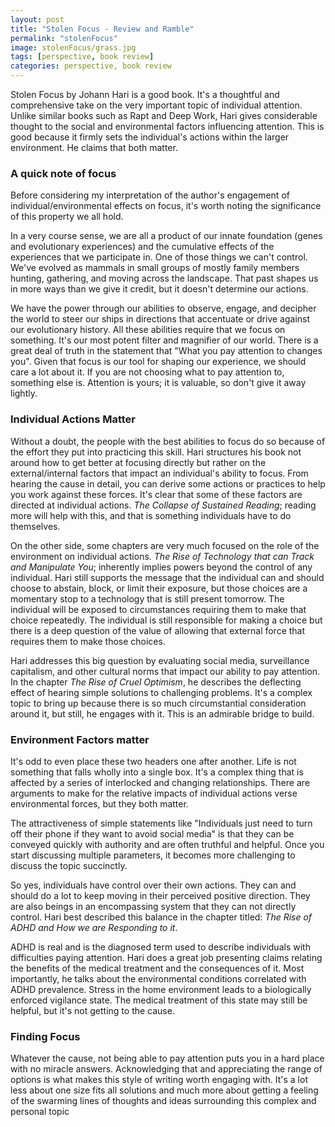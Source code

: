 ```yaml
---
layout: post
title: "Stolen Focus - Review and Ramble"
permalink: "stolenFocus"
image: stolenFocus/grass.jpg
tags: [perspective, book review]
categories: perspective, book review
---
```



Stolen Focus by Johann Hari is a good book. It's a thoughtful and comprehensive take on the very important topic of individual attention. Unlike similar books such as Rapt and Deep Work, Hari gives considerable thought to the social and environmental factors influencing attention. This is good because it firmly sets the individual's actions within the larger environment. He claims that both matter.

### A quick note of focus

Before considering my interpretation of the author's engagement of individual/environmental effects on focus, it's worth noting the significance of this property we all hold.

In a very course sense, we are all a product of our innate foundation (genes and evolutionary experiences) and the cumulative effects of the experiences that we participate in. One of those things we can't control. We've evolved as mammals in small groups of mostly family members hunting, gathering, and moving across the landscape. That past shapes us in more ways than we give it credit, but it doesn't determine our actions.

We have the power through our abilities to observe, engage, and decipher the world to steer our ships in directions that accentuate or drive against our evolutionary history. All these abilities require that we focus on something. It's our most potent filter and magnifier of our world. There is a great deal of truth in the statement that "What you pay attention to changes you".
Given that focus is our tool for shaping our experience, we should care a lot about it. If you are not choosing what to pay attention to, something else is. Attention is yours; it is valuable, so don't give it away lightly.

### Individual Actions Matter
Without a doubt, the people with the best abilities to focus do so because of the effort they put into practicing this skill. Hari structures his book not around how to get better at focusing directly but rather on the external/internal factors that impact an individual's ability to focus. From hearing the cause in detail, you can derive some actions or practices to help you work against these forces. It's clear that some of these factors are directed at individual actions. *The Collapse of Sustained Reading*; reading more will help with this, and that is something individuals have to do themselves.

On the other side, some chapters are very much focused on the role of the environment on individual actions. *The Rise of Technology that can Track and Manipulate You*; inherently implies powers beyond the control of any individual. Hari still supports the message that the individual can and should choose to abstain, block, or limit their exposure, but those choices are a momentary stop to a technology that is still present tomorrow. The individual will be exposed to circumstances requiring them to make that choice repeatedly. The individual is still responsible for making a choice but there is a deep question of the value of allowing that external force that requires them to make those choices.

Hari  addresses this big question by evaluating social media, surveillance capitalism, and other cultural norms that impact our ability to pay attention. In the chapter *The Rise of Cruel Optimism*, he describes the deflecting effect of hearing simple solutions to challenging problems. It's a complex topic to bring up because there is so much circumstantial consideration around it, but still, he engages with it. This is an admirable bridge to build.  

### Environment Factors matter

It's odd to even place these two headers one after another. Life is not something that falls wholly into a single box. It's a complex thing that is affected by a series of interlocked and changing relationships. There are arguments to make for the relative impacts of individual actions verse environmental forces, but they both matter.  

The attractiveness of simple statements like "Individuals just need to turn off their phone if they want to avoid social media" is that they can be conveyed quickly with authority and are often truthful and helpful. Once you start discussing multiple parameters, it becomes more challenging to discuss the topic succinctly.

So yes, individuals have control over their own actions. They can and should do a lot to keep moving in their perceived positive direction. They are also beings in an encompassing system that they can not directly control. Hari best described this balance in the chapter titled: *The Rise of ADHD and How we are Responding to it*.

ADHD is real and is the diagnosed term used to describe individuals with difficulties paying attention. Hari does a great job presenting claims relating the benefits of the medical treatment and the consequences of it. Most importantly, he talks about the environmental conditions correlated with ADHD prevalence. Stress in the home environment leads to a biologically enforced vigilance state. The medical treatment of this state may still be helpful, but it's not getting to the cause.

### Finding Focus

Whatever the cause, not being able to pay attention puts you in a hard place with no miracle answers. Acknowledging that and appreciating the range of options is what makes this style of writing worth engaging with. It's a lot less about one size fits all solutions and much more about getting a feeling of the swarming lines of thoughts and ideas surrounding this complex and personal topic
